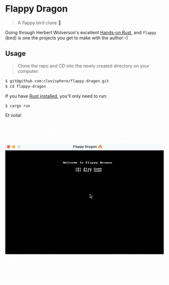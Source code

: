 # Flappy Dragon

> A flappy bird clone 🤭

Going through Herbert Wolverson's excellent [Hands-on Rust](https://pragprog.com/titles/hwrust/hands-on-rust/), and `flappy` (bird) is one the projects you get to make with the author:-)

## Usage

> Clone the repo and CD into the newly created directory on your computer:

```bash
$ git@github.com:clovisphere/flappy-dragon.git
$ cd flappy-dragon
```

If you have [Rust installed](https://www.rust-lang.org/tools/install), you'll only need to run:

```bash
$ cargo run
```

Et voila!

![flappy dragon](./flappy.gif)

